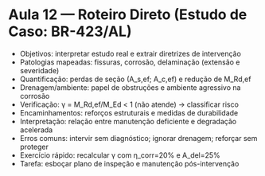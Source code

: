 # Aula 12 — Roteiro Direto (Estudo de Caso: BR-423/AL)

- Objetivos: interpretar estudo real e extrair diretrizes de intervenção
- Patologias mapeadas: fissuras, corrosão, delaminação (extensão e severidade)
- Quantificação: perdas de seção (A_s,ef; A_c,ef) e redução de M_Rd,ef
- Drenagem/ambiente: papel de obstruções e ambiente agressivo na corrosão
- Verificação: γ = M_Rd,ef/M_Ed < 1 (não atende) → classificar risco
- Encaminhamentos: reforços estruturais e medidas de durabilidade
- Interpretação: relação entre manutenção deficiente e degradação acelerada
- Erros comuns: intervir sem diagnóstico; ignorar drenagem; reforçar sem proteger
- Exercício rápido: recalcular γ com η_corr=20% e A_del=25%
- Tarefa: esboçar plano de inspeção e manutenção pós-intervenção
